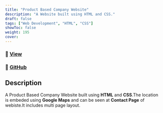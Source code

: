 ```yaml
---
title: "Product Based Company Website"
description: "A Website built using HTML and CSS."
draft: false
tags: ["Web Development", "HTML", "CSS"]
showToc: false
weight: 195
cover:
--- 
```

### 🔗 [View](https://abhigyan-srivastava.github.io/Product_Based_Company_Basic_Website_Udemy_Project/)
### 🔗 [GitHub](https://github.com/Abhigyan-Srivastava/Product_Based_Company_Basic_Website_Udemy_Project)

## Description

A Product Based Company  Website built using **HTML** and **CSS**.The location is embeded using **Google Maps** and can be seen at **Contact Page** of webiste.It includes multi page layout.